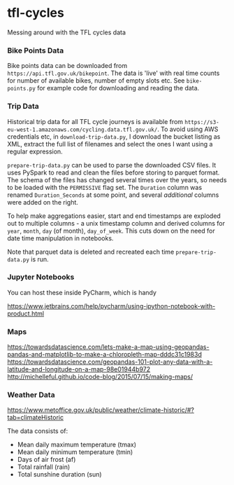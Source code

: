 # tfl-cycles
Messing around with the TFL cycles data

### Bike Points Data

Bike points data can be downloaded from `https://api.tfl.gov.uk/bikepoint`.  The data is 'live' with real time counts
for number of available bikes, number of empty slots etc.  See `bike-points.py` for example code for downloading and
reading the data.

### Trip Data

Historical trip data for all TFL cycle journeys is available from 
`https://s3-eu-west-1.amazonaws.com/cycling.data.tfl.gov.uk/`.  To avoid using AWS credentials etc, in 
`download-trip-data.py`, I download the bucket listing as XML, extract the full list of filenames and select the ones
I want using a regular expression.

`prepare-trip-data.py` can be used to parse the downloaded CSV files.  It uses PySpark to read and clean the files
before storing to parquet format.  The schema of the files has changed several times over the years, so needs to be 
loaded with the `PERMISSIVE` flag set.  The `Duration` column was renamed `Duration_Seconds` at some point, and several
_additional_ columns were added on the right.

To help make aggregations easier, start and end timestamps are exploded out to multiple columns - a unix timestamp 
column and derived columns for `year`, `month`, `day` (of month), `day_of_week`.  This cuts down on the need for 
date time manipulation in notebooks.

Note that parquet data is deleted and recreated each time `prepare-trip-data.py` is run.

### Jupyter Notebooks

You can host these inside PyCharm, which is handy

https://www.jetbrains.com/help/pycharm/using-ipython-notebook-with-product.html

### Maps

https://towardsdatascience.com/lets-make-a-map-using-geopandas-pandas-and-matplotlib-to-make-a-chloropleth-map-dddc31c1983d
https://towardsdatascience.com/geopandas-101-plot-any-data-with-a-latitude-and-longitude-on-a-map-98e01944b972
http://michelleful.github.io/code-blog/2015/07/15/making-maps/

### Weather Data

https://www.metoffice.gov.uk/public/weather/climate-historic/#?tab=climateHistoric

The data consists of:
* Mean daily maximum temperature (tmax)
* Mean daily minimum temperature (tmin)
* Days of air frost (af)
* Total rainfall (rain)
* Total sunshine duration (sun)
